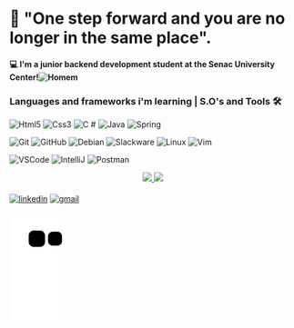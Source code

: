 # :man: "One step forward and you are no longer in the same place".

#### :computer: I'm a junior backend development student at the Senac University Center!![Homem](https://blogdokelmer.files.wordpress.com/2009/06/fighomemletracaminhando.gif )

### Languages and frameworks i'm learning | S.O's and Tools 🛠

<!-- ![Shell](https://img.shields.io/badge/Shell-05122A?style=flat&logo=gnu-bash&logoColor=white) ![Javascript](https://img.shields.io/badge/-Javascript-05122A?style=flat&logo=js&logoColor=yellow) -->
![Html5](https://img.shields.io/badge/-Html-05122A?style=flat&logo=html5&logoColor=red) ![Css3](https://img.shields.io/badge/-Css-05122A?style=flat&logo=css3&logoColor=blue) ![C #](https://img.shields.io/badge/-CSharp-05122A?style=flat&logo=csharp&logoColor=green) ![Java](https://img.shields.io/badge/-Java-05122A?style=flat&logo=Java) ![Spring](https://img.shields.io/badge/-Spring-05122A?style=flat&logo=spring) <!-- ![react](https://img.shields.io/badge/-React-05122A?style=flat&logo=react&logoColor=yellow) -->

![Git](https://img.shields.io/badge/-Git-05122A?style=flat&logo=git) ![GitHub](https://img.shields.io/badge/-GitHub-05122A?style=flat&logo=github) ![Debian](https://img.shields.io/badge/-Debian-05122A?style=flat&logo=debian) ![Slackware](https://img.shields.io/badge/-Slackware-05122A?style=flat&logo=slackware) ![Linux](https://img.shields.io/badge/-Linux-05122A?style=flat&logo=linux&logoColor=white) ![Vim](https://img.shields.io/badge/-Vim-05122A?style=flat&logo=vim)&nbsp;

![VSCode](https://img.shields.io/badge/-VSCode-05122A?style=flat&logo=visual-studio-code&logoColor=007ACC) ![IntelliJ](https://img.shields.io/badge/-IntelliJ-05122A?style=flat&logo=jetbrains) ![Postman](https://img.shields.io/badge/-Postman-05122A?style=flat&logo=postman)  



<div align="center">
  <a href="https://github.com/eduardoluisreis">
  <img height="180em" src="https://github-readme-stats.vercel.app/api?username=eduardoluisreis&show_icons=true&theme=algolia&include_all_commits=true&count_private=true"/>
  <img height="180em" src="https://github-readme-stats.vercel.app/api/top-langs/?username=eduardoluisreis&layout=compact&langs_count=7&theme=algolia"/>
</div>

<!--[![eduardoluisreis GitHub Stats](https://github-readme-stats.vercel.app/api?username=eduardoluisreis)](https://github.com/eduardoluisreis/github-readme-stats)-->




<!--<div style="display:inline_block"><br>
    <img align="center"alt="linux"height="30"width="40"src="https://cdn.jsdelivr.net/gh/devicons/devicon/icons/linux/linux-original.svg">
    <img align="center"alt="vim"height="30"width="40"src="https://cdn.jsdelivr.net/gh/devicons/devicon/icons/vim/vim-original.svg">
    <img align="center"alt="debian"height="30"width="40"src="https://cdn.jsdelivr.net/gh/devicons/devicon/icons/debian/debian-original.svg">
    <img align="center"alt="slackware"height="30"width="40"src="https://upload.wikimedia.org/wikipedia/commons/3/34/Slackware_logo.svg">
    <img align="center"alt="java"height="30"width="40"src="https://cdn.jsdelivr.net/gh/devicons/devicon/icons/java/java-original.svg">
    <img align="center"alt="spring"height="30"width="40"src="https://cdn.jsdelivr.net/gh/devicons/devicon/icons/spring/spring-original.svg">
    <img align="center"alt="html"height="30"width="40"src="https://cdn.jsdelivr.net/gh/devicons/devicon/icons/html5/html5-original.svg">    
    <img align="center"alt="css"height="30"width="40"src="https://cdn.jsdelivr.net/gh/devicons/devicon/icons/css3/css3-original.svg">
    <img align="center"alt="javascript"height="30"width="40"src="https://cdn.jsdelivr.net/gh/devicons/devicon/icons/javascript/javascript-original.svg">
    <img align="center"alt="react"height="30"width="40"src="https://cdn.jsdelivr.net/gh/devicons/devicon/icons/react/react-original.svg">
    <img align="center"alt="git"height="30"width="40"src="https://cdn.jsdelivr.net/gh/devicons/devicon/icons/git/git-original.svg">
    <img align="center"alt="git"height="30"width="40"src="https://cdn.jsdelivr.net/gh/devicons/devicon/icons/csharp/csharp-original.svg">    
</div>-->
  

<div style="display:inline_block"><br>
      <a href="https://www.linkedin.com/in/eduardo-luis-ferreira-reis/" target="_blank"><img align="center" alt="linkedin" height="70" width="80" src="https://cdn.jsdelivr.net/gh/devicons/devicon/icons/linkedin/linkedin-original-wordmark.svg" target="_blank"></a>
   <!--<a href="https://github.com/eduardoluisreis" target="_blank"><img align="center" alt="github" height="30" width="40" src="https://cdn.jsdelivr.net/gh/devicons/devicon/icons/github/github-original.svg" target="_blank"></a>-->
    <a href="mailto:eduardo@eduardoreis.dev.br" target="_blank"><img align="center" alt="gmail" height="30" width="50" src="https://cdn.jsdelivr.net/gh/devicons/devicon/icons/google/google-original.svg" target="_blank"></a>
    
  ![Snake animation](https://github.com/eduardoluisreis/eduardoluisreis/blob/output/github-contribution-grid-snake.svg)
    
  </div>






